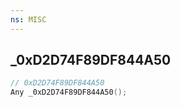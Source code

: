 ```yaml
---
ns: MISC
---
```

## _0xD2D74F89DF844A50

```c
// 0xD2D74F89DF844A50
Any _0xD2D74F89DF844A50();
```


